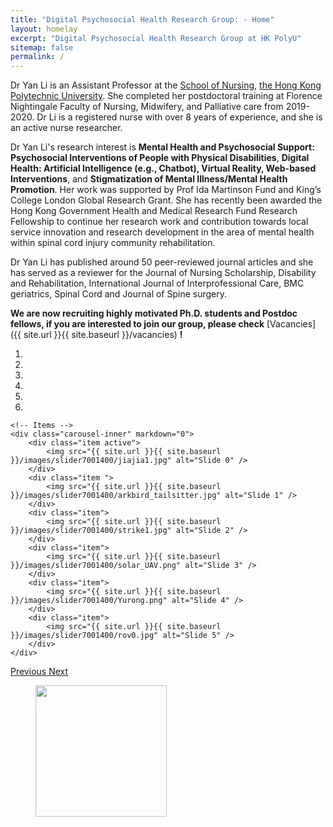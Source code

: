 ```yaml
---
title: "Digital Psychosocial Health Research Group: - Home"
layout: homelay
excerpt: "Digital Psychosocial Health Research Group at HK PolyU"
sitemap: false
permalink: /
---
```

<p align = "justify">

Dr Yan Li is an Assistant Professor at the [School of Nursing](https://www.polyu.edu.hk/sn/), [the Hong Kong Polytechnic University](https://www.polyu.edu.hk/). She completed her postdoctoral training at Florence Nightingale Faculty of Nursing, Midwifery, and Palliative care from 2019-2020. Dr Li is a registered nurse with over 8 years of experience, and she is an active nurse researcher. 

Dr Yan Li's research interest is **Mental Health and Psychosocial Support: Psychosocial Interventions of People with Physical Disabilities**, **Digital Health: Artificial Intelligence (e.g., Chatbot), Virtual Reality, Web-based Interventions**, and **Stigmatization of Mental Illness/Mental Health Promotion**. Her work was supported by Prof Ida Martinson Fund and King’s College London Global Research Grant. She has recently been awarded the Hong Kong Government Health and Medical Research Fund Research Fellowship to continue her research work and contribution towards local service innovation and research development in the area of mental health within spinal cord injury community rehabilitation. 

Dr Yan Li has published around 50 peer-reviewed journal articles and she has served as a reviewer for the Journal of Nursing Scholarship, Disability and Rehabilitation, International Journal of Interprofessional Care, BMC geriatrics, Spinal Cord and Journal of Spine surgery.

**We are now recruiting highly motivated Ph.D. students and Postdoc fellows, if you are interested to join our group, please check** [Vacancies]({{ site.url }}{{ site.baseurl }}/vacancies) **!**

</p>

<div markdown="0" id="carousel" class="carousel slide" data-ride="carousel" data-interval="5000" data-pause="hover" >
    <!-- Menu -->
    <ol class="carousel-indicators">
        <li data-target="#carousel" data-slide-to="0" class="active"></li>
        <li data-target="#carousel" data-slide-to="1"></li>
        <li data-target="#carousel" data-slide-to="2"></li>
        <li data-target="#carousel" data-slide-to="3"></li>
        <li data-target="#carousel" data-slide-to="4"></li>
        <li data-target="#carousel" data-slide-to="5"></li>
    </ol>

    <!-- Items -->
    <div class="carousel-inner" markdown="0">
        <div class="item active">
            <img src="{{ site.url }}{{ site.baseurl }}/images/slider7001400/jiajia1.jpg" alt="Slide 0" />
        </div>
        <div class="item ">
            <img src="{{ site.url }}{{ site.baseurl }}/images/slider7001400/arkbird_tailsitter.jpg" alt="Slide 1" />
        </div>
        <div class="item">
            <img src="{{ site.url }}{{ site.baseurl }}/images/slider7001400/strike1.jpg" alt="Slide 2" />
        </div>
        <div class="item">
            <img src="{{ site.url }}{{ site.baseurl }}/images/slider7001400/solar_UAV.png" alt="Slide 3" />
        </div>
        <div class="item">
            <img src="{{ site.url }}{{ site.baseurl }}/images/slider7001400/Yurong.png" alt="Slide 4" />
        </div>
        <div class="item">
            <img src="{{ site.url }}{{ site.baseurl }}/images/slider7001400/rov0.jpg" alt="Slide 5" />
        </div>
    </div>
  <a class="left carousel-control" href="#carousel" role="button" data-slide="prev">
    <span class="glyphicon glyphicon-chevron-left" aria-hidden="true"></span>
    <span class="sr-only">Previous</span>
  </a>
  <a class="right carousel-control" href="#carousel" role="button" data-slide="next">
    <span class="glyphicon glyphicon-chevron-right" aria-hidden="true"></span>
    <span class="sr-only">Next</span>
  </a>
</div>

<figure class="fourth">
  <a href="https://www.newcastle.edu.au/"> <img src="{{ site.url }}{{ site.baseurl }}/images/logopic/the-university-of-newcastle-australia-vector-logo.png" style="width: 210px"></a>
  <!-- <a href="https://www.polyu.edu.hk/aae"> <img src="{{ site.url }}{{ site.baseurl }}/images/logopic/aaelogo2.png" style="width: 210px"></a> -->
</figure>

